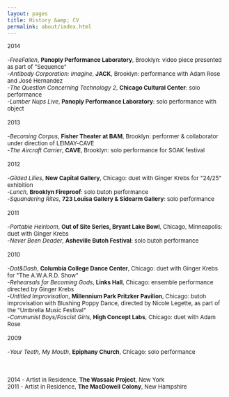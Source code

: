 ```yaml
---
layout: pages
title: History &amp; CV
permalink: about/index.html
---
```

<font size="2">
2014
<br><br>
-<i>FreeFallen</i>, <b>Panoply Performance Laboratory</b>, Brooklyn: video piece presented as part of "Sequence"
<br>-<i>Antibody Corporation: Imagine</i>, <b>JACK</b>, Brooklyn: performance with Adam Rose and José Hernandez
<br>-<i>The Question Concerning Technology 2</i>, <b>Chicago Cultural Center</b>: solo performance
<br>-<i>Lumber Nups Live</i>, <b>Panoply Performance Laboratory</b>: solo performance with object
<br><br>
2013
<br><br>
-<i>Becoming Corpus</i>, <b>Fisher Theater at BAM</b>, Brooklyn: performer & collaborator under direction of LEIMAY-CAVE
<br>-<i>The Aircraft Carrier</i>, <b>CAVE</b>, Brooklyn: solo performance for SOAK festival
<br><br>
2012
<br><br>
-<i>Gilded Lilies</i>, <b>New Capital Gallery</b>, Chicago: duet with Ginger Krebs for "24/25" exhibition
<br>-<i>Lunch</i>, <b>Brooklyn Fireproof</b>: solo butoh performance
<br>-<i>Squandering Rites</i>, <b>723 Louisa Gallery & Sidearm Gallery</b>: solo performance
<br><br>
2011
<br><br>
-<i>Portable Heirloom</i>, <b>Out of Site Series, Bryant Lake Bowl</b>, Chicago, Minneapolis: duet with Ginger Krebs
<br>-<i>Never Been Deader</i>, <b>Asheville Butoh Festival</b>: solo butoh performance
<br><br>
2010
<br><br>
-<i>Dot&Dash</i>, <b>Columbia College Dance Center</b>, Chicago: duet with Ginger Krebs for "The A.W.A.R.D. Show"
<br>-<i>Rehearsals for Becoming Gods</i>, <b>Links Hall</b>, Chicago: ensemble performance directed by Ginger Krebs
<br>-<i>Untitled Improvisation</i>, <b>Millennium Park Pritzker Pavilion</b>, Chicago: butoh improvisation with Blushing Poppy Dance, directed by Nicole Legette, as part of the "Umbrella Music Festival"
<br>-<i>Communist Boys/Fascist Girls</i>, <b>High Concept Labs</b>, Chicago: duet with Adam Rose
<br><br>
2009
<br><br>
-<i>Your Teeth, My Mouth</i>, <b>Epiphany Church</b>, Chicago: solo performance
<br><br>
<br><br>
2014 - Artist in Residence, <b>The Wassaic Project</b>, New York
<br>2011 - Artist in Residence, <b>The MacDowell Colony</b>, New Hampshire
</font>

